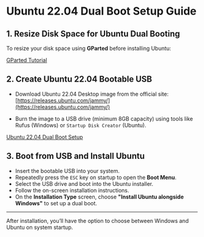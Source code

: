# Ubuntu 22.04 Dual Boot Setup Guide

## 1. Resize Disk Space for Ubuntu Dual Booting

To resize your disk space using **GParted** before installing Ubuntu:

[GParted Tutorial](https://youtu.be/LftHqxf11I0?si=GkHUX2vpZOIQ7Z4k)

## 2. Create Ubuntu 22.04 Bootable USB

- Download Ubuntu 22.04 Desktop image from the official site:  
[https://releases.ubuntu.com/jammy/](https://releases.ubuntu.com/jammy/)

- Burn the image to a USB drive (minimum 8GB capacity) using tools like Rufus (Windows) or `Startup Disk Creator` (Ubuntu).

[Ubuntu 22.04 Dual Boot Setup](https://youtu.be/QKn5U2esuRk?feature=shared)

## 3. Boot from USB and Install Ubuntu

- Insert the bootable USB into your system.
- Repeatedly press the `ESC` key on startup to open the **Boot Menu**.
- Select the USB drive and boot into the Ubuntu installer.
- Follow the on-screen installation instructions.
- On the **Installation Type** screen, choose **"Install Ubuntu alongside Windows"** to set up a dual boot.

---

 After installation, you’ll have the option to choose between Windows and Ubuntu on system startup.
